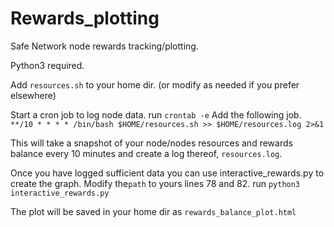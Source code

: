 # Rewards_plotting
Safe Network node rewards tracking/plotting.

Python3 required.

Add `resources.sh` to your home dir. 
(or modify as needed if you prefer elsewhere)

Start a cron job to log node data.
run `crontab -e`
Add the following job.
`**/10 * * * * /bin/bash $HOME/resources.sh >> $HOME/resources.log 2>&1`

This will take a snapshot of your node/nodes resources and rewards balance every 10 minutes and create a log thereof, `resources.log`.

Once you have logged sufficient data you can use interactive_rewards.py to create the graph.
Modify the`path` to yours lines 78 and 82.
run `python3 interactive_rewards.py`

The plot will be saved in your home dir as `rewards_balance_plot.html`
